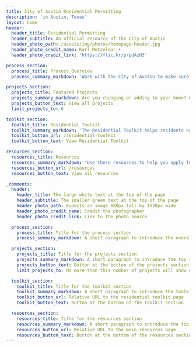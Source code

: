 ```yaml
---
title: City of Austin Residential Permitting
description: 'in Austin, Texas'
layout: home
header:
  header_title: Residential Permitting
  header_subtitle: An official resource of the City of Austin
  header_photo_path: /assets/img/photos/homepage-header.jpg
  header_photo_credit_name: Karl Metzelear •
  header_photo_credit_link: 'https://flic.kr/p/pdAzH3'

process_section:
  process_title: Process Overview
  process_summary_markdown: 'Work with the City of Austin to make sure your next building or renovation project is safe, sustainable, and permitted. There are five key steps to getting a permit. For more information, [check out our general process page](/projects/general-process/).'

projects_section:
  projects_title: Featured Projects
  projects_summary_markdown: Are you changing or adding to your home? Check out these detailed permitting guides of common Austin residential projects.
  projects_button_text: View all projects
  limit_projects_to: 6

toolkit_section:
  toolkit_title: Residential Toolkit
  toolkit_summary_markdown: 'The Residential Toolkit helps residents navigate the permitting process. Use the toolkit to find details about specific city processes, your property or applications.'
  toolkit_button_url: /residential-toolkit
  toolkit_button_text: View Residential Toolkit

resources_section:
  resources_title: Resources
  resources_summary_markdown: 'Use these resources to help you apply for a permit.&nbsp;'
  resources_button_url: /resources
  resources_button_text: View all resources

_comments:
  header:
    header_title: The large white text at the top of the page
    header_subtitle: The smaller green text at the top of the page
    header_photo_path: Expects an image 680px tall by 1520px wide
    header_photo_credit_name: Credit the photographer
    header_photo_credit_link: Link to the photo source

  process_section:
    process_title: Title for the process section
    process_summary_markdown: A short paragraph to introduce the overall process.

  projects_section:  
    projects_title: Title for the projects section
    projects_summary_markdown: A short paragraph to introduce the top set of projects
    projects_button_text: Button at the bottom of the projects section
    limit_projects_to: No more than this number of projects will show on the homepage. Note that the "General Process" projects is automatically hidden from the homepage.

  toolkit_section:
    toolkit_title: Title for the toolkit section
    toolkit_summary_markdown: A short paragraph to introduce the toolkit, Only the top 3 will be displayed
    toolkit_button_url: Relative URL to the residential toolkit page
    toolkit_button_text: Button at the bottom of the toolkit section

  resources_section:
    resources_title: Title for the resources section
    resources_summary_markdown: A short paragraph to introduce the top resources. Only the top 6 will be displayed.
    resources_button_url: Relative URL to the main resources page
    resources_button_text: Button at the bottom of the resources section
---
```

